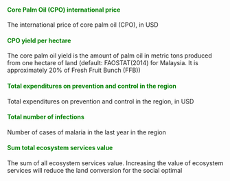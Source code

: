 #### <span style="color:green"><b>Core Palm Oil (CPO) international price</b></span>

The international price of core palm oil (CPO), in USD

#### <span style="color:green"><b>CPO yield per hectare</b></span>

The core palm oil yield is the amount of palm oil in metric tons
produced from one hectare of land (default: FAOSTAT(2014) for Malaysia.
It is approximately 20% of Fresh Fruit Bunch (FFB))

#### <span style="color:green"><b>Total expenditures on prevention and control in the region</b></span>

Total expenditures on prevention and control in the region, in USD

#### <span style="color:green"><b>Total number of infections</b></span>

Number of cases of malaria in the last year in the region

#### <span style="color:green"><b>Sum total ecosystem services value</b></span>

The sum of all ecosystem services value. Increasing the value of
ecosystem services will reduce the land conversion for the social
optimal
